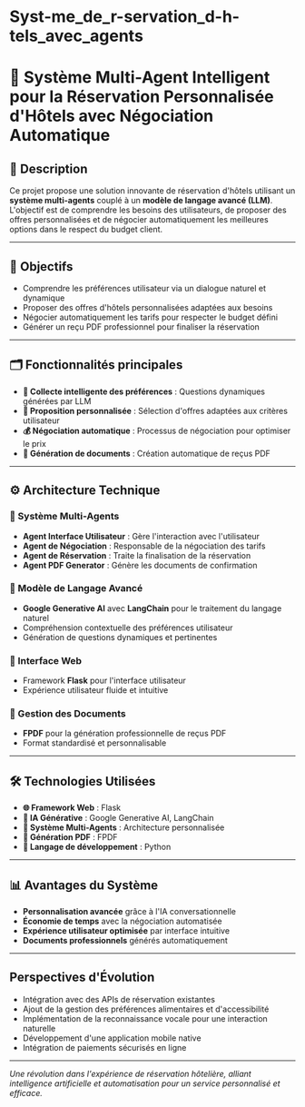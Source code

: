 # Syst-me_de_r-servation_d-h-tels_avec_agents
# 🏨 Système Multi-Agent Intelligent pour la Réservation Personnalisée d'Hôtels avec Négociation Automatique

## 📌 Description
Ce projet propose une solution innovante de réservation d'hôtels utilisant un **système multi-agents** couplé à un **modèle de langage avancé (LLM)**. L'objectif est de comprendre les besoins des utilisateurs, de proposer des offres personnalisées et de négocier automatiquement les meilleures options dans le respect du budget client.

---

## 🎯 Objectifs
- Comprendre les préférences utilisateur via un dialogue naturel et dynamique
- Proposer des offres d'hôtels personnalisées adaptées aux besoins
- Négocier automatiquement les tarifs pour respecter le budget défini
- Générer un reçu PDF professionnel pour finaliser la réservation

---

## 🗂️ Fonctionnalités principales
- **💬 Collecte intelligente des préférences** : Questions dynamiques générées par LLM
- **🤖 Proposition personnalisée** : Sélection d'offres adaptées aux critères utilisateur
- **💰 Négociation automatique** : Processus de négociation pour optimiser le prix
- **📄 Génération de documents** : Création automatique de reçus PDF

---

## ⚙️ Architecture Technique

### 🔹 Système Multi-Agents
- **Agent Interface Utilisateur** : Gère l'interaction avec l'utilisateur
- **Agent de Négociation** : Responsable de la négociation des tarifs
- **Agent de Réservation** : Traite la finalisation de la réservation
- **Agent PDF Generator** : Génère les documents de confirmation

### 🔹 Modèle de Langage Avancé
- **Google Generative AI** avec **LangChain** pour le traitement du langage naturel
- Compréhension contextuelle des préférences utilisateur
- Génération de questions dynamiques et pertinentes

### 🔹 Interface Web
- Framework **Flask** pour l'interface utilisateur
- Expérience utilisateur fluide et intuitive

### 🔹 Gestion des Documents
- **FPDF** pour la génération professionnelle de reçus PDF
- Format standardisé et personnalisable

---

## 🛠️ Technologies Utilisées
- **🌐 Framework Web** : Flask
- **🧠 IA Générative** : Google Generative AI, LangChain
- **🤖 Système Multi-Agents** : Architecture personnalisée
- **📄 Génération PDF** : FPDF
- **💾 Langage de développement** : Python

---

## 📊 Avantages du Système
- **Personnalisation avancée** grâce à l'IA conversationnelle
- **Économie de temps** avec la négociation automatisée
- **Expérience utilisateur optimisée** par interface intuitive
- **Documents professionnels** générés automatiquement

---

## Perspectives d'Évolution
- Intégration avec des APIs de réservation existantes
- Ajout de la gestion des préférences alimentaires et d'accessibilité
- Implémentation de la reconnaissance vocale pour une interaction naturelle
- Développement d'une application mobile native
- Intégration de paiements sécurisés en ligne

---


*Une révolution dans l'expérience de réservation hôtelière, alliant intelligence artificielle et automatisation pour un service personnalisé et efficace.*
